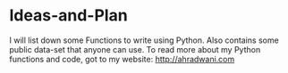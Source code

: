 # Ideas-and-Plan
I will list down some Functions to write using Python.
Also contains some public data-set that anyone can use.
To read more about my Python functions and code, got to my website: http://ahradwani.com
